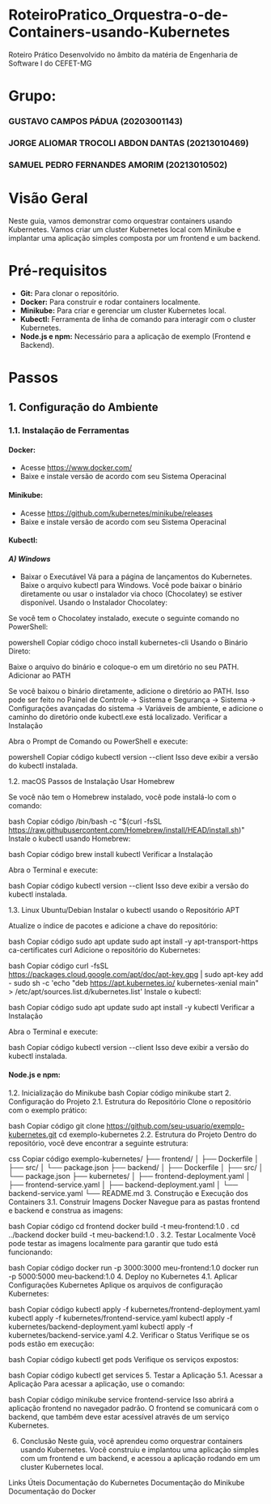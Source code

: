 # RoteiroPratico_Orquestra-o-de-Containers-usando-Kubernetes
Roteiro Prático Desenvolvido no âmbito da matéria de Engenharia de Software I do CEFET-MG

# Grupo:
### GUSTAVO CAMPOS PÁDUA (20203001143)
### JORGE ALIOMAR TROCOLI ABDON DANTAS (20213010469)
### SAMUEL PEDRO FERNANDES AMORIM (20213010502)

# Visão Geral
Neste guia, vamos demonstrar como orquestrar containers usando Kubernetes. Vamos criar um cluster Kubernetes local com Minikube e implantar uma aplicação simples composta por um frontend e um backend.

# Pré-requisitos
* **Git:** Para clonar o repositório.
* **Docker:** Para construir e rodar containers localmente.
* **Minikube:** Para criar e gerenciar um cluster Kubernetes local.
* **Kubectl:** Ferramenta de linha de comando para interagir com o cluster Kubernetes.
* **Node.js e npm:** Necessário para a aplicação de exemplo (Frontend e Backend).

# Passos
## 1. Configuração do Ambiente
### 1.1. Instalação de Ferramentas
#### Docker:
- Acesse https://www.docker.com/ 
- Baixe e instale versão de acordo com seu Sistema Operacinal
#### Minikube:
- Acesse https://github.com/kubernetes/minikube/releases
- Baixe e instale versão de acordo com seu Sistema Operacinal
#### Kubectl:
#### _**A) Windows**_
*  Baixar o Executável
Vá para a página de lançamentos do Kubernetes.
Baixe o arquivo kubectl para Windows. Você pode baixar o binário diretamente ou usar o instalador via choco (Chocolatey) se estiver disponível.
Usando o Instalador Chocolatey:

Se você tem o Chocolatey instalado, execute o seguinte comando no PowerShell:

powershell
Copiar código
choco install kubernetes-cli
Usando o Binário Direto:

Baixe o arquivo do binário e coloque-o em um diretório no seu PATH.
Adicionar ao PATH

Se você baixou o binário diretamente, adicione o diretório ao PATH. Isso pode ser feito no Painel de Controle -> Sistema e Segurança -> Sistema -> Configurações avançadas do sistema -> Variáveis de ambiente, e adicione o caminho do diretório onde kubectl.exe está localizado.
Verificar a Instalação

Abra o Prompt de Comando ou PowerShell e execute:

powershell
Copiar código
kubectl version --client
Isso deve exibir a versão do kubectl instalada.

1.2. macOS
Passos de Instalação
Usar Homebrew

Se você não tem o Homebrew instalado, você pode instalá-lo com o comando:

bash
Copiar código
/bin/bash -c "$(curl -fsSL https://raw.githubusercontent.com/Homebrew/install/HEAD/install.sh)"
Instale o kubectl usando Homebrew:

bash
Copiar código
brew install kubectl
Verificar a Instalação

Abra o Terminal e execute:

bash
Copiar código
kubectl version --client
Isso deve exibir a versão do kubectl instalada.

1.3. Linux
Ubuntu/Debian
Instalar o kubectl usando o Repositório APT

Atualize o índice de pacotes e adicione a chave do repositório:

bash
Copiar código
sudo apt update
sudo apt install -y apt-transport-https ca-certificates curl
Adicione o repositório do Kubernetes:

bash
Copiar código
curl -fsSL https://packages.cloud.google.com/apt/doc/apt-key.gpg | sudo apt-key add -
sudo sh -c 'echo "deb https://apt.kubernetes.io/ kubernetes-xenial main" > /etc/apt/sources.list.d/kubernetes.list'
Instale o kubectl:

bash
Copiar código
sudo apt update
sudo apt install -y kubectl
Verificar a Instalação

Abra o Terminal e execute:

bash
Copiar código
kubectl version --client
Isso deve exibir a versão do kubectl instalada.

#### Node.js e npm:

1.2. Inicialização do Minikube
bash
Copiar código
minikube start
2. Configuração do Projeto
2.1. Estrutura do Repositório
Clone o repositório com o exemplo prático:

bash
Copiar código
git clone https://github.com/seu-usuario/exemplo-kubernetes.git
cd exemplo-kubernetes
2.2. Estrutura do Projeto
Dentro do repositório, você deve encontrar a seguinte estrutura:

css
Copiar código
exemplo-kubernetes/
├── frontend/
│   ├── Dockerfile
│   ├── src/
│   └── package.json
├── backend/
│   ├── Dockerfile
│   ├── src/
│   └── package.json
├── kubernetes/
│   ├── frontend-deployment.yaml
│   ├── frontend-service.yaml
│   ├── backend-deployment.yaml
│   └── backend-service.yaml
└── README.md
3. Construção e Execução dos Containers
3.1. Construir Imagens Docker
Navegue para as pastas frontend e backend e construa as imagens:

bash
Copiar código
cd frontend
docker build -t meu-frontend:1.0 .
cd ../backend
docker build -t meu-backend:1.0 .
3.2. Testar Localmente
Você pode testar as imagens localmente para garantir que tudo está funcionando:

bash
Copiar código
docker run -p 3000:3000 meu-frontend:1.0
docker run -p 5000:5000 meu-backend:1.0
4. Deploy no Kubernetes
4.1. Aplicar Configurações Kubernetes
Aplique os arquivos de configuração Kubernetes:

bash
Copiar código
kubectl apply -f kubernetes/frontend-deployment.yaml
kubectl apply -f kubernetes/frontend-service.yaml
kubectl apply -f kubernetes/backend-deployment.yaml
kubectl apply -f kubernetes/backend-service.yaml
4.2. Verificar o Status
Verifique se os pods estão em execução:

bash
Copiar código
kubectl get pods
Verifique os serviços expostos:

bash
Copiar código
kubectl get services
5. Testar a Aplicação
5.1. Acessar a Aplicação
Para acessar a aplicação, use o comando:

bash
Copiar código
minikube service frontend-service
Isso abrirá a aplicação frontend no navegador padrão. O frontend se comunicará com o backend, que também deve estar acessível através de um serviço Kubernetes.

6. Conclusão
Neste guia, você aprendeu como orquestrar containers usando Kubernetes. Você construiu e implantou uma aplicação simples com um frontend e um backend, e acessou a aplicação rodando em um cluster Kubernetes local.

Links Úteis
Documentação do Kubernetes
Documentação do Minikube
Documentação do Docker

